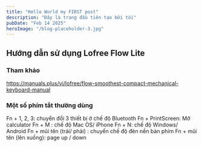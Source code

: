```yaml
---
title: "Hello World my FIRST post"
description: "Đây là trang đầu tiên tạo bởi tôi"
pubDate: "Feb 14 2025"
heroImage: "/blog-placeholder-3.jpg"
---
```


## Hướng dẫn sử dụng Lofree Flow Lite

### Tham khảo
https://manuals.plus/vi/lofree/flow-smoothest-compact-mechanical-keyboard-manual

### Một số phím tắt thường dùng
Fn + 1, 2, 3: chuyển đổi 3 thiết bị ở chế độ Bluetooth
Fn + PrintScreen: Mở calculator
Fn + M : chế độ Mac OS/ iPhone
Fn + N: chế độ Windows/ Android
Fn + mũi tên (trái/ phải) : chuyển chế độ đèn nền bàn phím
Fn + mũi tên (lên xuống): page up / down   